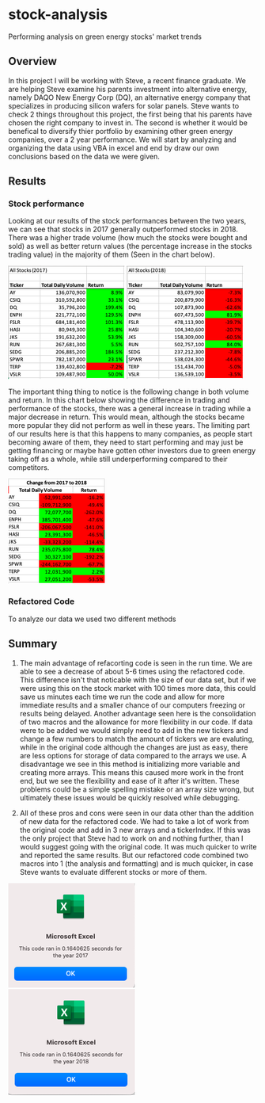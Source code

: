 # stock-analysis
Performing analysis on green energy stocks' market trends

## Overview
In this project I will be working with Steve, a recent finance graduate. We are helping Steve examine his parents investment into alternative energy, namely DAQO New Energy Corp (DQ), an alternative energy company that specializes in producing silicon wafers for solar panels. Steve wants to check 2 things throughout this project, the first being that his parents have chosen the right company to invest in. The second is whether it would be benefical to diversify thier portfolio by examining other green energy companies, over a 2 year performance. We will start by analyzing and organizing the data using VBA in excel and end by draw our own conclusions based on the data we were given.
	
## Results
### Stock performance
Looking at our results of the stock performances between the two years, we can see that stocks in 2017 generally outperformed stocks in 2018. There was a higher trade volume (how much the stocks were bought and sold) as well as better return values (the percentage increase in the stocks trading value) in the majority of them (Seen in the chart below).
	
![2017 Results](https://github.com/tateml0000/stock-analysis/blob/main/2017%20results.png)
![2018 Results](https://github.com/tateml0000/stock-analysis/blob/main/2018%20results.png)
	
The important thing thing to notice is the following change in both volume and return. In this chart below showing the difference in trading and performance of the stocks, there was a general increase in trading while a major decrease in return. This would mean, although the stocks became more popular they did not perform as well in these years. The limiting part of our results here is that this happens to many companies, as people start becoming aware of them, they need to start performing and may just be getting financing or maybe have gotten other investors due to green energy taking off as a whole, while still underperforming compared to their competitors. 
	
![Difference in Performance](https://github.com/tateml0000/stock-analysis/blob/main/change.png)
	
### Refactored Code
To analyze our data we used two different methods


## Summary
  1. The main advantage of refacorting code is seen in the run time. We are able to see a decrease of about 5-6 times using the refactored code. This difference isn't that noticable with the size of our data set, but if we were using this on the stock market with 100 times more data, this could save us minutes each time we run the code and allow for more immediate results and a smaller chance of our computers freezing or results being delayed. Another advantage seen here is the consolidation of two macros and the allowance for more flexibility in our code. If data were to be added we would simply need to add in the new tickers and change a few numbers to match the amount of tickers we are evaluting, while in the original code although the changes are just as easy, there are less options for storage of data compared to the arrays we use. A disadvantage we see in this method is initializing more variable and creating more arrays. This means this caused more work in the front end, but we see the flexibility and ease of it after it's written. These problems could be a simple spelling mistake or an array size wrong, but ultimately these issues would be quickly resolved while debugging.

  2. All of these pros and cons were seen in our data other than the addition of new data for the refactored code. We had to take a lot of work from the original code and add in 3 new arrays and a tickerIndex. If this was the only project that Steve had to work on and nothing further, than I would suggest going with the original code. It was much quicker to write and reported the same results. But our refactored code combined two macros into 1 (the analysis and formatting) and is much quicker, in case Steve wants to evaluate different stocks or more of them.


![2017 Execution Times](https://github.com/tateml0000/stock-analysis/blob/main/VBA_Challenge_2017.png)
![2018 Execution Times](https://github.com/tateml0000/stock-analysis/blob/main/VBA_Challenge_2018.png)


